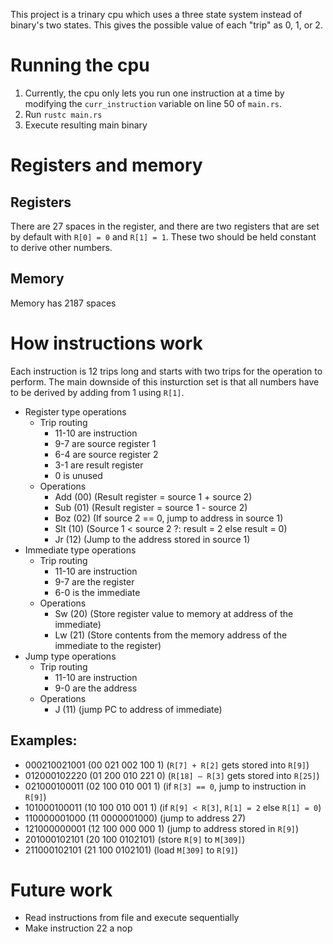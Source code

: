 This project is a trinary cpu which uses a three state system instead of binary's two states. This gives the possible value of each "trip" as 0, 1, or 2.

# Running the cpu
<ol>
  <li>Currently, the cpu only lets you run one instruction at a time by modifying the <code>curr_instruction</code> variable on line 50 of <code>main.rs</code>.</li>
  <li>Run <code>rustc main.rs</code></li>
  <li>Execute resulting main binary</li>
</ol>

# Registers and memory
## Registers
There are 27 spaces in the register, and there are two registers that are set by default with <code>R[0] = 0</code> and <code>R[1] = 1</code>. These two should be held constant to derive other numbers.
## Memory
Memory has 2187 spaces

# How instructions work
Each instruction is 12 trips long and starts with two trips for the operation to perform.
The main downside of this insturction set is that all numbers have to be derived by adding from 1 using `R[1]`. 
- Register type operations
  - Trip routing
    - 11-10 are instruction
    - 9-7 are source register 1
    - 6-4 are source register 2
    - 3-1 are result register
    - 0 is unused
  - Operations
    - Add (00) (Result register = source 1 + source 2)
    - Sub (01) (Result register = source 1 - source 2)
    - Boz (02) (If source 2 == 0, jump to address in source 1)
    - Slt (10) (Source 1 < source 2 ?: result = 2 else result = 0)
    - Jr (12) (Jump to the address stored in source 1)
- Immediate type operations
  - Trip routing
    - 11-10 are instruction
    - 9-7 are the register
    - 6-0 is the immediate
  - Operations
    - Sw (20) (Store register value to memory at address of the immediate)
    - Lw (21) (Store contents from the memory address of the immediate to the register)
- Jump type operations
  - Trip routing
    - 11-10 are instruction
    - 9-0 are the address
  - Operations
    - J (11) (jump PC to address of immediate)

## Examples: 
- 000210021001 (00 021 002 100 1) (`R[7] + R[2]` gets stored into `R[9]`)
- 012000102220 (01 200 010 221 0) (`R[18] – R[3]` gets stored into `R[25]`)
- 021000100011 (02 100 010 001 1) (if `R[3] == 0`, jump to instruction in `R[9]`)
- 101000100011 (10 100 010 001 1) (if `R[9] < R[3]`, `R[1] = 2` else `R[1] = 0`)
- 110000001000 (11 0000001000) (jump to address 27)
- 121000000001 (12 100 000 000 1) (jump to address stored in `R[9]`)
- 201000102101 (20 100 0102101) (store `R[9]` to `M[309]`)
- 211000102101 (21 100 0102101) (load `M[309]` to `R[9]`)

# Future work
<ul>
  <li>Read instructions from file and execute sequentially</li>
  <li>Make instruction 22 a nop</li>
</ul>
